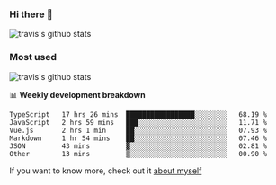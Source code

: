 ### Hi there 👋

<!--
**HondryTravis/HondryTravis** is a ✨ _special_ ✨ repository because its `README.md` (this file) appears on your GitHub profile.

Here are some ideas to get you started:

- 🔭 I’m currently working on ...
- 🌱 I’m currently learning ...
- 👯 I’m looking to collaborate on ...
- 🤔 I’m looking for help with ...
- 💬 Ask me about ...
- 📫 How to reach me: ...
- 😄 Pronouns: ...
- ⚡ Fun fact: ...
-->

![travis's github stats](https://github-readme-stats.vercel.app/api?username=HondryTravis&hide=stars)
### Most used
![travis's github stats](https://github-readme-stats.anuraghazra1.vercel.app/api/top-langs/?username=HondryTravis&layout=compact&hide_title=true)

📊 **Weekly development breakdown**

<!--START_SECTION:waka-->

```text
TypeScript   17 hrs 26 mins  █████████████████░░░░░░░░   68.19 %
JavaScript   2 hrs 59 mins   ███░░░░░░░░░░░░░░░░░░░░░░   11.71 %
Vue.js       2 hrs 1 min     ██░░░░░░░░░░░░░░░░░░░░░░░   07.93 %
Markdown     1 hr 54 mins    ██░░░░░░░░░░░░░░░░░░░░░░░   07.46 %
JSON         43 mins         ▓░░░░░░░░░░░░░░░░░░░░░░░░   02.81 %
Other        13 mins         ▒░░░░░░░░░░░░░░░░░░░░░░░░   00.90 %
```

<!--END_SECTION:waka-->

If you want to know more, check out it [about myself](https://hondrytravis.github.io/)
